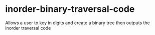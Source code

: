 # inorder-binary-traversal-code
Allows a user to key in digits and create a binary tree then outputs the inorder traversal code
